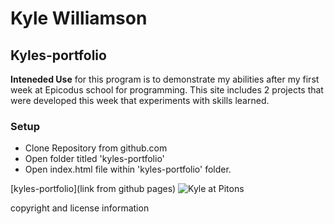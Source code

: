 # Kyle Williamson

## Kyles-portfolio

**Inteneded Use** for this program is to demonstrate my abilities after my first week at Epicodus school for programming.  This site includes 2 projects that were developed this week that experiments with skills learned.

### Setup
* Clone Repository from github.com
* Open folder titled 'kyles-portfolio'
* Open index.html file within 'kyles-portfolio' folder.

[kyles-portfolio](link from github pages)
![Kyle at Pitons](img/kylepiton.jpeg)

copyright and license information